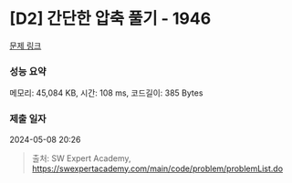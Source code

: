 # [D2] 간단한 압축 풀기 - 1946 

[문제 링크](https://swexpertacademy.com/main/code/problem/problemDetail.do?contestProbId=AV5PmkDKAOMDFAUq) 

### 성능 요약

메모리: 45,084 KB, 시간: 108 ms, 코드길이: 385 Bytes

### 제출 일자

2024-05-08 20:26



> 출처: SW Expert Academy, https://swexpertacademy.com/main/code/problem/problemList.do